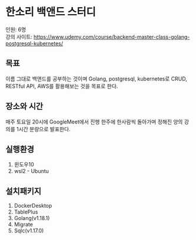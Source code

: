 # 한소리 백앤드 스터디
인원: 6명  
강의 사이트: https://www.udemy.com/course/backend-master-class-golang-postgresql-kubernetes/  
## 목표
이름 그대로 백앤드를 공부하는 것이며 Golang, postgresql, kubernetes로 CRUD, RESTful API, AWS를 활용해보는 것을 목표로 한다.  
## 장소와 시간
매주 토요일 20시에 GoogleMeet에서 진행 한주에 한사람씩 돌아가며 정해진 양의 강의를 1시간 분량으로 발표한다.
## 실행환경
1. 윈도우10
2. wsl2 - Ubuntu
## 설치패키지
1. DockerDesktop  
2. TablePlus  
3. Golang(v1.18.1)  
4. Migrate  
5. Sqlc(v1.17.0) 